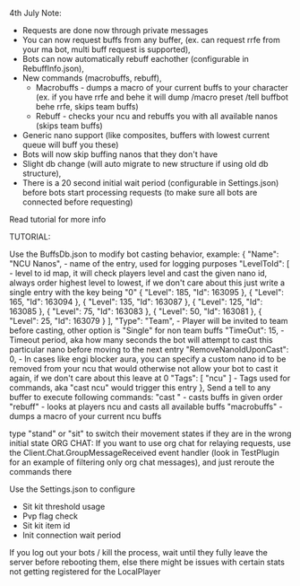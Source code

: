 4th July Note: 
- Requests are done now through private messages
- You can now request buffs from any buffer, (ex. can request rrfe from your ma bot, multi buff request is supported), 
- Bots can now automatically rebuff eachother (configurable in RebuffInfo.json), 
- New commands (macrobuffs, rebuff), 
    - Macrobuffs - dumps a macro of your current buffs to your character (ex. if you have rrfe and behe it will dump /macro preset /tell buffbot behe rrfe, skips team buffs)
    - Rebuff - checks your ncu and rebuffs you with all available nanos (skips team buffs)
- Generic nano support (like composites, buffers with lowest current queue will buff you these)
- Bots will now skip buffing nanos that they don't have
- Slight db change (will auto migrate to new structure if using old db structure), 
- There is a 20 second initial wait period (configurable in Settings.json) before bots start processing requests (to make sure all bots are connected before requesting)

Read tutorial for more info

TUTORIAL:   

Use the BuffsDb.json to modify bot casting behavior, example:
{
	"Name": "NCU Nanos", - name of the entry, used for logging purposes
	"LevelToId": [ - level to id map, it will check players level and cast the given nano id, always order highest level to lowest, if we don't care about this just write a single entry with the key being "0"
        {
          "Level": 185,
          "Id": 163095
        },
        {
          "Level": 165,
          "Id": 163094
        },
        {
          "Level": 135,
          "Id": 163087
        },
        {
          "Level": 125,
          "Id": 163085
        },
        {
          "Level": 75,
          "Id": 163083
        },
        {
          "Level": 50,
          "Id": 163081
        },
        {
          "Level": 25,
          "Id": 163079
        }
      ],
	"Type": "Team", - Player will be invited to team before casting, other option is "Single" for non team buffs
	"TimeOut": 15, - Timeout period, aka how many seconds the bot will attempt to cast this particular nano before moving to the next entry
	"RemoveNanoIdUponCast": 0, - In cases like engi blocker aura, you can specify a custom nano id to be removed from your ncu that would otherwise not allow your bot to cast it again, if we don't care about this leave at 0
	"Tags": [ "ncu" ] - Tags used for commands, aka "cast ncu" would trigger this entry
},
 Send a tell to any buffer to execute following commands:
 "cast <nanoTag1> <nanoTag2> <nanoTag3>" - casts buffs in given order
 "rebuff" - looks at players ncu and casts all available buffs
 "macrobuffs" - dumps a macro of your current ncu buffs

 type "stand" or "sit" to switch their movement states if they are in the wrong initial state
 ORG CHAT: If you want to use org chat for relaying requests, use the Client.Chat.GroupMessageReceived event handler (look in TestPlugin for an example of filtering only org chat messages), and just reroute the commands there

 Use the Settings.json to configure 
 - Sit kit threshold usage
 - Pvp flag check
 - Sit kit item id
 - Init connection wait period 
  
 If you log out your bots / kill the process, wait until they fully leave the server before rebooting them, else there might be issues with certain stats not getting registered for the LocalPlayer